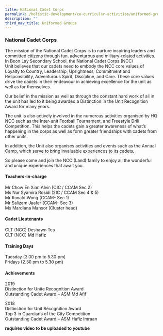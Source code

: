 ```yaml
---
title: National Cadet Corps
permalink: /holistic-development/co-curricular-activities/uniformed-groups/ncc/
description: ""
third_nav_title: Uniformed Groups
---
```

### **National Cadet Corps**
The mission of the National Cadet Corps is to nurture inspiring leaders and committed citizens through fun, adventurous and military-related activities. In Boon Lay Secondary School, the National Cadet Corps (NCC) Unit believes that our cadets need to embody the NCC core values of Loyalty to Country, Leadership, Uprightness, Commitment and Responsibility, Adventurous Spirit, Discipline, and Care. These core values drive the cadets in their endeavour in achieving excellence for the unit as well as for themselves.

Our belief in the mission as well as through the constant hard work of all in the unit has led to it being awarded a Distinction in the Unit Recognition Award for many years.

The unit is also actively involved in the numerous activities organised by HQ NCC such as the Inter-unit Football Tournament, and Freestyle Drill Competition. This helps the cadets gain a greater awareness of what’s happening in the corps as well as form greater friendships with cadets from other units.

In addition, the Unit also organises activities and events such as the Annual Camp, which serve to bring invaluable experiences to its cadets.

So please come and join the NCC (Land) family to enjoy all the wonderful and unique experiences that await you.

#### **Teachers-in-charge**
Mr Chow En Xian Alvin (OIC / CCAM Sec 2)<br>
Ms Nur Syamira Rosidi (2IC / CCAM Sec 4 & 5)<br>
Mr Ronald Wong (CCAM- Sec 1)<br>
Mr Salizam Jaafar (CCAM- Sec 3)<br>
Ms Mardiana Mansor (Cluster head)

#### **Cadet Lieutenants**
CLT (NCC) Deshawn Teo<br>
CLT (NCC) Md Hafiz

#### **Training Days**
Tuesday (3.00 pm to 5.30 pm)<br>
Fridays (2.30 pm to 5.30 pm)

#### **Achievements**
2019<br>
Distinction for Unite Recognition Award<br>
Outstanding Cadet Award – ASM Md Afif

2018<br>
Distinction for Unit Recognition Award<br>
Top 3 in Guardians of the City Competition<br>
Outstanding Cadet Award – ASM Hafiz Imraan

**requires video to be uploaded to youtube**